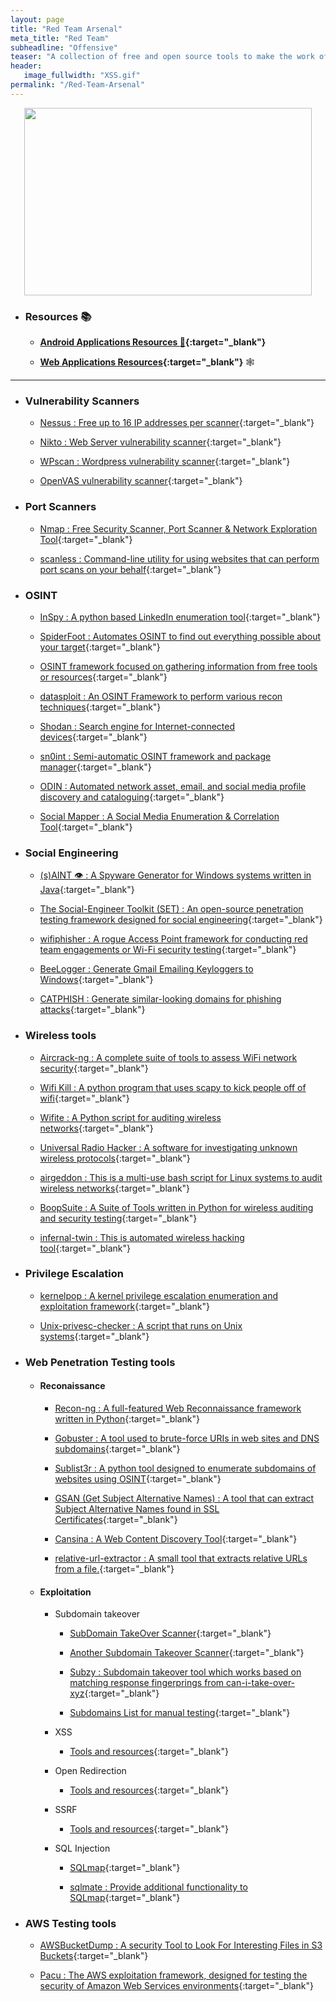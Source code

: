 ```yaml
---
layout: page
title: "Red Team Arsenal"
meta_title: "Red Team"
subheadline: "Offensive"
teaser: "A collection of free and open source tools to make the work of a <b>Red Teamer</b> easier"
header:
   image_fullwidth: "XSS.gif"
permalink: "/Red-Team-Arsenal"
---
```



<p align="center">
  <img width="460" height="300" src="https://media.giphy.com/media/xTiTnBELA6Mb1TeeOc/giphy.gif">
</p>

* ### Resources :books:

	* **[Android Applications Resources :iphone:](https://eslam-mohamed-reda.github.io/hacking-resources/Cool-Stuff/Android-Applications-Security){:target="_blank"}**

	* **[Web Applications Resources](https://eslam-mohamed-reda.github.io/hacking-resources/Cool-Stuff/Web-Applications-Security){:target="_blank"}** :spider_web:

***

* ### Vulnerability Scanners

  * [Nessus : Free up to 16 IP addresses per scanner](https://www.tenable.com/products/nessus-home){:target="_blank"}
  
  * [Nikto : Web Server vulnerability scanner](https://github.com/sullo/nikto){:target="_blank"}
  
  * [WPscan : Wordpress vulnerability scanner](https://github.com/wpscanteam/wpscan){:target="_blank"}
  
  * [OpenVAS vulnerability scanner](http://www.openvas.org/){:target="_blank"}
  
* ### Port Scanners

  * [Nmap : Free Security Scanner, Port Scanner & Network Exploration Tool](https://nmap.org/){:target="_blank"}
  
  * [scanless : Command-line utility for using websites that can perform port scans on your behalf](https://github.com/vesche/scanless){:target="_blank"}
  
* ### OSINT

  * [InSpy : A python based LinkedIn enumeration tool](https://github.com/leapsecurity/InSpy){:target="_blank"}
  
  * [SpiderFoot : Automates OSINT to find out everything possible about your target](https://www.spiderfoot.net/){:target="_blank"}
  
  * [OSINT framework focused on gathering information from free tools or resources](https://osintframework.com/){:target="_blank"}
  
  * [datasploit : An OSINT Framework to perform various recon techniques](https://github.com/DataSploit/datasploit){:target="_blank"}
  
  * [Shodan : Search engine for Internet-connected devices](https://www.shodan.io/){:target="_blank"}
  
  * [sn0int : Semi-automatic OSINT framework and package manager](https://github.com/kpcyrd/sn0int){:target="_blank"}
  
  * [ODIN : Automated network asset, email, and social media profile discovery and cataloguing](https://github.com/chrismaddalena/ODIN){:target="_blank"}
  
  * [Social Mapper : A Social Media Enumeration & Correlation Tool](https://github.com/Greenwolf/social_mapper){:target="_blank"}
  
* ### Social Engineering

  * [(s)AINT 👁 : A Spyware Generator for Windows systems written in Java](https://github.com/tiagorlampert/sAINT){:target="_blank"}
  
  * [The Social-Engineer Toolkit (SET) : An open-source penetration testing framework designed for social engineering](https://github.com/trustedsec/social-engineer-toolkit){:target="_blank"}

  * [wifiphisher : A rogue Access Point framework for conducting red team engagements or Wi-Fi security testing](https://github.com/wifiphisher/wifiphisher){:target="_blank"} 
 
  * [BeeLogger : Generate Gmail Emailing Keyloggers to Windows](https://github.com/4w4k3/BeeLogger){:target="_blank"}
  
  * [CATPHISH : Generate similar-looking domains for phishing attacks](https://github.com/ring0lab/catphish){:target="_blank"}

* ### Wireless tools

	*  [Aircrack-ng : A complete suite of tools to assess WiFi network security](https://github.com/aircrack-ng/aircrack-ng){:target="_blank"}
	
	*  [Wifi Kill : A python program that uses scapy to kick people off of wifi](https://github.com/roglew/wifikill){:target="_blank"}

	*  [Wifite : A Python script for auditing wireless networks](https://github.com/derv82/wifite){:target="_blank"}
	
	*  [Universal Radio Hacker : A software for investigating unknown wireless protocols](https://github.com/jopohl/urh){:target="_blank"}
	
	*  [airgeddon : This is a multi-use bash script for Linux systems to audit wireless networks](https://github.com/v1s1t0r1sh3r3/airgeddon){:target="_blank"}
	
	*  [BoopSuite : A Suite of Tools written in Python for wireless auditing and security testing](https://github.com/MisterBianco/BoopSuite){:target="_blank"}
	
	*  [infernal-twin : This is automated wireless hacking tool](https://github.com/entropy1337/infernal-twin){:target="_blank"}
	
* ### Privilege Escalation 

	*  [kernelpop : A kernel privilege escalation enumeration and exploitation framework](https://github.com/spencerdodd/kernelpop){:target="_blank"}
	
	*  [Unix-privesc-checker : A script that runs on Unix systems](https://github.com/pentestmonkey/unix-privesc-check){:target="_blank"}

* ### Web Penetration Testing tools

	* #### Reconaissance
		
		* [Recon-ng : A full-featured Web Reconnaissance framework written in Python](https://bitbucket.org/LaNMaSteR53/recon-ng/src/master/){:target="_blank"}
		
		* [Gobuster : A tool used to brute-force URIs in web sites and DNS subdomains](https://github.com/OJ/gobuster){:target="_blank"}

		* [Sublist3r : A python tool designed to enumerate subdomains of websites using OSINT](https://github.com/aboul3la/Sublist3r){:target="_blank"}
		
		* [GSAN (Get Subject Alternative Names) : A tool that can extract Subject Alternative Names found in SSL Certificates](https://franccesco.github.io/getaltname/){:target="_blank"}
		
		* [Cansina : A Web Content Discovery Tool](https://github.com/deibit/cansina){:target="_blank"}
		
		* [relative-url-extractor : A small tool that extracts relative URLs from a file.](https://github.com/jobertabma/relative-url-extractor){:target="_blank"}
		
	* #### Exploitation
	
		* Subdomain takeover
		
			* [SubDomain TakeOver Scanner](https://github.com/antichown/subdomain-takeover){:target="_blank"}

			* [Another Subdomain Takeover Scanner](https://github.com/SaadAhmedx/Subdomain-Takeover){:target="_blank"}
			
			* [Subzy : Subdomain takeover tool which works based on matching response fingerprings from can-i-take-over-xyz](https://github.com/SaadAhmedx/Subdomain-Takeover){:target="_blank"}
			
			* [Subdomains List for manual testing](http://hacking-resources.com/Cool-Stuff/Subdomains-Lists){:target="_blank"}

		* XSS
		
			* [Tools and resources](http://hacking-resources.com/Cool-Stuff/XSS){:target="_blank"}
			
		* Open Redirection
		
			* [Tools and resources](http://hacking-resources.com/Cool-Stuff/Open%20Redirects){:target="_blank"}
			
		* SSRF
		
			* [Tools and resources](http://hacking-resources.com/Cool-Stuff/SSRF){:target="_blank"}
			
		* SQL Injection
		
			* [SQLmap](http://sqlmap.org/){:target="_blank"}

			* [sqlmate : Provide additional functionality to SQLmap](https://github.com/s0md3v/sqlmate){:target="_blank"}
		
		
* ### AWS Testing tools		
		
	*  [AWSBucketDump : A security Tool to Look For Interesting Files in S3 Buckets](https://github.com/jordanpotti/AWSBucketDump){:target="_blank"}
	
	*  [Pacu : The AWS exploitation framework, designed for testing the security of Amazon Web Services environments](https://github.com/jordanpotti/AWSBucketDump){:target="_blank"}
	
	
	
	
	
	